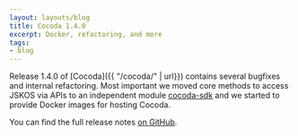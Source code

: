 ```yaml
---
layout: layouts/blog
title: Cocoda 1.4.0
excerpt: Docker, refactoring, and more
tags:
- blog
---
```


Release 1.4.0 of [Cocoda]({{ "/cocoda/" | url}}) contains several bugfixes and internal refactoring. Most important we moved core methods to access JSKOS via APIs to an independent module [cocoda-sdk](https://github.com/gbv/cocoda-sdk) and we started to provide Docker images for hosting Cocoda.

You can find the full release notes [on GitHub](https://github.com/gbv/cocoda/releases/tag/1.4.0).
